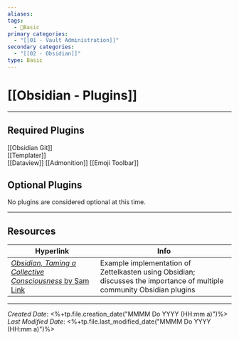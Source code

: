 ```yaml
---
aliases: 
tags:
  - 📝Basic
primary categories:
  - "[[01 - Vault Administration]]"
secondary categories:
  - "[[02 - Obsidian]]"
type: Basic
---
```

# [[Obsidian - Plugins]]  

***

## Required Plugins

[[Obsidian Git]]  
[[Templater]]  
[[Dataview]]
[[Admonition]]
[[Emoji Toolbar]]

## Optional Plugins

No plugins are considered optional at this time.

___

## Resources

| Hyperlink                                                                                                                           | Info                                                                                                                   |
| ----------------------------------------------------------------------------------------------------------------------------------- | ---------------------------------------------------------------------------------------------------------------------- |
| [*Obsidian, Taming a Collective Consciousness* by Sam Link](https://trustedsec.com/blog/obsidian-taming-a-collective-consciousness) | Example implementation of Zettelkasten using Obsidian; discusses the importance of multiple community Obsidian plugins |

***

*Created Date*: <%+tp.file.creation_date("MMMM Do YYYY (HH:mm a)")%>  
*Last Modified Date*: <%+tp.file.last_modified_date("MMMM Do YYYY (HH:mm a)")%>
